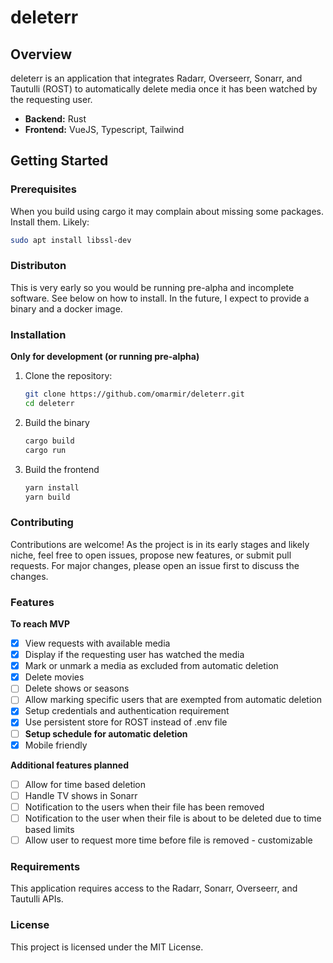 # deleterr

## Overview

deleterr is an application that integrates Radarr, Overseerr, Sonarr, and Tautulli (ROST) to automatically delete media once it has been watched by the requesting user.

- **Backend:** Rust
- **Frontend:** VueJS, Typescript, Tailwind

## Getting Started

### Prerequisites

When you build using cargo it may complain about missing some packages. Install them. Likely:

```bash
sudo apt install libssl-dev
```

### Distributon

This is very early so you would be running pre-alpha and incomplete software. See below on how to install. In the future, I expect to provide a binary and a docker image.

### Installation

**Only for development (or running pre-alpha)**

1. Clone the repository:

   ```bash
   git clone https://github.com/omarmir/deleterr.git
   cd deleterr

   ```

2. Build the binary

   ```bash
   cargo build
   cargo run

   ```

3. Build the frontend

   ```bash
   yarn install
   yarn build

   ```

### Contributing

Contributions are welcome! As the project is in its early stages and likely niche, feel free to open issues, propose new features, or submit pull requests. For major changes, please open an issue first to discuss the changes.

### Features

**To reach MVP**

- [x] View requests with available media
- [x] Display if the requesting user has watched the media
- [x] Mark or unmark a media as excluded from automatic deletion
- [x] Delete movies
- [ ] Delete shows or seasons
- [ ] Allow marking specific users that are exempted from automatic deletion
- [x] Setup credentials and authentication requirement
- [x] Use persistent store for ROST instead of .env file
- [ ] **Setup schedule for automatic deletion**
- [x] Mobile friendly

**Additional features planned**

- [ ] Allow for time based deletion
- [ ] Handle TV shows in Sonarr
- [ ] Notification to the users when their file has been removed
- [ ] Notification to the user when their file is about to be deleted due to time based limits
- [ ] Allow user to request more time before file is removed - customizable

### Requirements

This application requires access to the Radarr, Sonarr, Overseerr, and Tautulli APIs.

### License

This project is licensed under the MIT License.
